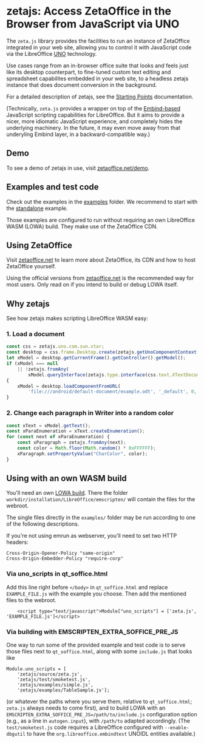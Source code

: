# zetajs: Access ZetaOffice in the Browser from JavaScript via UNO

The `zeta.js` library provides the facilities to run an instance of ZetaOffice integrated in your
web site, allowing you to control it with JavaScript code via the LibreOffice
[UNO](https://wiki.documentfoundation.org/Documentation/DevGuide) technology.

Use cases range from an in-browser office suite that looks and feels just like its desktop
counterpart, to fine-tuned custom text editing and spreadsheet capabilites embedded in your web
site, to a headless zetajs instance that does document conversion in the background.

For a detailed description of zetajs, see the [Starting Points](docs/start.md) documentation.

(Technically, `zeta.js` provides a wrapper on top of the
[Embind-based](https://blog.allotropia.de/2024/04/30/libreoffice-javascripted/) JavaScript scripting
capabilities for LibreOffice.  But it aims to provide a nicer, more idiomatic JavaScript experience,
and completely hides the underlying machinery.  In the future, it may even move away from that
underyling Embind layer, in a backward-compatible way.)

## Demo

To see a demo of zetajs in use, visit [zetaoffice.net/demo](https://zetaoffice.net/demo.html).

## Examples and test code

Check out the examples in the [examples](https://github.com/allotropia/zetajs/tree/main/examples) folder. We recommend to start with the [standalone](https://github.com/allotropia/zetajs/tree/main/examples/standalone) example.

Those examples are configured to run without requiring an own LibreOffice WASM (LOWA) build. They make use of the ZetaOffice CDN.

## Using ZetaOffice

Visit [zetaoffice.net](https://zetaoffice.net) to learn more about ZetaOffice, its CDN and how to host ZetaOffice yourself.

Using the official versions from [zetaoffice.net](https://zetaoffice.net) is the recommended way for most users. Only read on if you intend to build or debug LOWA itself.

## Why zetajs

See how zetajs makes scripting LibreOffice WASM easy:

### 1. Load a document

```javascript
const css = zetajs.uno.com.sun.star;
const desktop = css.frame.Desktop.create(zetajs.getUnoComponentContext());
let xModel = desktop.getCurrentFrame().getController().getModel();
if (xModel === null
    || !zetajs.fromAny(
        xModel.queryInterface(zetajs.type.interface(css.text.XTextDocument))))
{
    xModel = desktop.loadComponentFromURL(
        'file:///android/default-document/example.odt', '_default', 0, []);
}
```

### 2. Change each paragraph in Writer into a random color

```javascript
const xText = xModel.getText();
const xParaEnumeration = xText.createEnumeration();
for (const next of xParaEnumeration) {
    const xParagraph = zetajs.fromAny(next);
    const color = Math.floor(Math.random() * 0xFFFFFF);
    xParagraph.setPropertyValue("CharColor", color);
}
```

## Using with an own WASM build

You'll need an own [LOWA build](https://git.libreoffice.org/core/+/refs/heads/master/static/README.wasm.md). There the folder `workdir/installation/LibreOffice/emscripten/` will contain the files for the webroot.

The single files directly in the `examples/` folder may be run according to one of the following descriptions.

If you're not using emrun as webserver, you'll need to set two HTTP headers:

```
Cross-Origin-Opener-Policy "same-origin"
Cross-Origin-Embedder-Policy "require-corp"
```

### Via uno_scripts in qt_soffice.html

Add this line right before `</body>` in `qt_soffice.html` and replace `EXAMPLE_FILE.js` with the example you choose.
Then add the mentioned files to the webroot.

```
    <script type="text/javascript">Module["uno_scripts"] = ['zeta.js', 'EXAMPLE_FILE.js']</script>
```

### Via building with EMSCRIPTEN_EXTRA_SOFFICE_PRE_JS

One way to run some of the provided example and test code is to serve those files next to `qt_soffice.html`, along with some `include.js` that looks like
```
Module.uno_scripts = [
    'zetajs/source/zeta.js',
    'zetajs/test/smoketest.js',
    'zetajs/examples/simple.js',
    'zetajs/examples/TableSample.js'];
```
(or whatever the paths where you serve them, relative to `qt_soffice.html`; `zeta.js` always needs to come first), and to build LOWA with an `EMSCRIPTEN_EXTRA_SOFFICE_PRE_JS=/path/to/include.js` configuration option (e.g., as a line in `autogen.input`), with `/path/to` adapted accordingly.  (The `test/smoketest.js` code requires a LibreOffice configured with `--enable-dbgutil` to have the `org.libreoffice.embindtest` UNOIDL entities available.)
